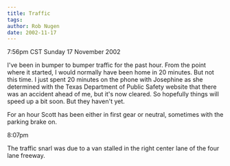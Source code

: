 ```yaml
---
title: Traffic
tags: 
author: Rob Nugen
date: 2002-11-17
---
```


<p class=date>7:56pm CST Sunday 17 November 2002</p>

<p>I've been in bumper to bumper traffic for the past hour.  From the
point where it started, I would normally have been home in 20
minutes.  But not this time.  I just spent 20 minutes on the phone
with Josephine as she determined with the Texas Department of Public
Safety website that there was an accident ahead of me, but it's now
cleared.  So hopefully things will speed up a bit soon.  But they
haven't yet.</p>

<p>For an hour Scott has been either in first gear or neutral,
sometimes with the parking brake on.</p>

<p class=date>8:07pm</p>

<p>The traffic snarl was due to a van stalled in the right center lane
of the four lane freeway.</p>
